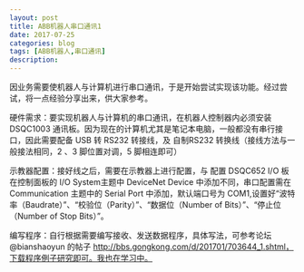 ```yaml
---
layout: post
title: ABB机器人串口通讯1
date: 2017-07-25
categories: blog
tags: [ABB机器人,串口通讯]
description: 
---
```




因业务需要使机器人与计算机进行串口通讯，于是开始尝试实现该功能。经过尝试，将一点经验分享出来，供大家参考。

硬件需求：要实现机器人与计算机的串口通讯，在机器人控制器内必须安装 DSQC1003 通讯板。因为现在的计算机尤其是笔记本电脑，一般都没有串行接口，因此需要配备 USB 转 RS232 转接线，及 自制RS232 转换线（接线方法与一般接法相同，2 、3 脚位置对调，5 脚相连即可）

示教器配置：接好线之后，需要在示教器上进行配置，与 配置 DSQC652 I/O 板在控制面板的 I/O System主题中 DeviceNet Device 中添加不同，串口配置需在 Communication 主题中的 Serial Port 中添加，默认端口号为 COM1,设置好“波特率（Baudrate）”、“校验位（Parity）”、“数据位（Number of Bits）”、“停止位（Number of Stop Bits）”。

编写程序：自行根据需要编写接收、发送数据程序，具体写法，可参考论坛 @bianshaoyun 的帖子 http://bbs.gongkong.com/d/201701/703644_1.shtml，下载程序例子研究即可。我也在学习中。






